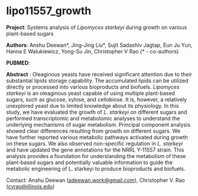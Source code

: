 # lipo11557_growth

**Project**: Systems analysis of *Lipomyces starkeyi* during growth on various plant-based sugars 

**Authors**: Anshu Deewan\*, Jing-Jing Liu\*, Sujit Sadashiv Jagtap, Eun Ju Yun, Hanna E Walukiewicz, Yong-Su Jin, Christopher V Rao
(* - co-authors)

**PUBMED**: 

**Abstract** : Oleaginous yeasts have received significant attention due to their substantial lipids storage capability. The accumulated lipids can be utilized directly or processed into various bioproducts and biofuels. *Lipomyces starkeyi* is an oleaginous yeast capable of using multiple plant-based sugars, such as glucose, xylose, and cellobiose. It is, however, a relatively unexplored yeast due to limited knowledge about its physiology. In this study, we have evaluated the growth of *L. starkeyi* on different sugars and performed transcriptomic and metabolomic analyses to understand the underlying mechanisms of sugar metabolism. Principal component analysis showed clear differences resulting from growth on different sugars. We have further reported various metabolic pathways activated during growth on these sugars. We also observed non-specific regulation in *L. starkeyi* and have updated the gene annotations for the NRRL Y-11557 strain. This analysis provides a foundation for understanding the metabolism of these plant-based sugars and potentially valuable information to guide the metabolic engineering of L. starkeyi to produce bioproducts and biofuels.

Contact: Anshu Deewan (adeewan.work@gmail.com), Christopher V. Rao (cvrao@illinois.edu)
